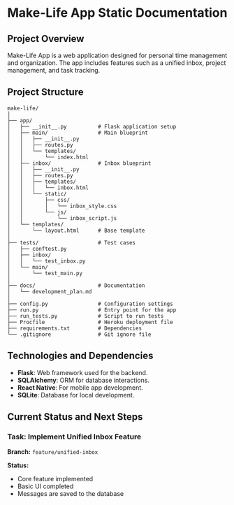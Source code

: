 
# Make-Life App Static Documentation

## Project Overview

Make-Life App is a web application designed for personal time management and organization. The app includes features such as a unified inbox, project management, and task tracking.

## Project Structure

```
make-life/
│
├── app/
│   ├── __init__.py          # Flask application setup
│   ├── main/                # Main blueprint
│   │   ├── __init__.py
│   │   ├── routes.py
│   │   └── templates/
│   │       └── index.html
│   ├── inbox/               # Inbox blueprint
│   │   ├── __init__.py
│   │   ├── routes.py
│   │   ├── templates/
│   │   │   └── inbox.html
│   │   └── static/
│   │       ├── css/
│   │       │   └── inbox_style.css
│   │       └── js/
│   │           └── inbox_script.js
│   └── templates/
│       └── layout.html      # Base template
│
├── tests/                   # Test cases
│   ├── conftest.py
│   ├── inbox/
│   │   └── test_inbox.py
│   └── main/
│       └── test_main.py
│
├── docs/                    # Documentation
│   └── development_plan.md
│
├── config.py                # Configuration settings
├── run.py                   # Entry point for the app
├── run_tests.py             # Script to run tests
├── Procfile                 # Heroku deployment file
├── requirements.txt         # Dependencies
└── .gitignore               # Git ignore file
```

## Technologies and Dependencies

- **Flask**: Web framework used for the backend.
- **SQLAlchemy**: ORM for database interactions.
- **React Native**: For mobile app development.
- **SQLite**: Database for local development.

## Current Status and Next Steps

### Task: Implement Unified Inbox Feature

**Branch:** `feature/unified-inbox`

**Status:**
- Core feature implemented
- Basic UI completed
- Messages are saved to the database

